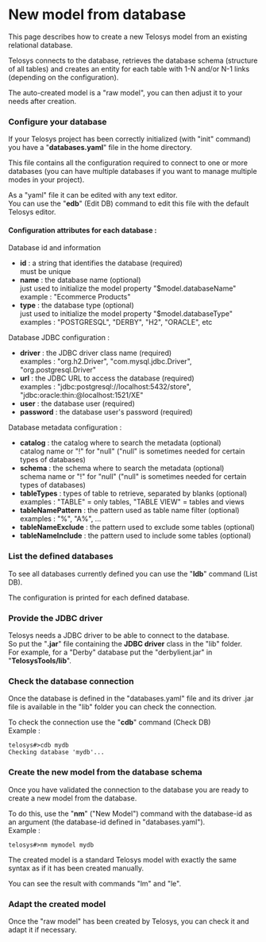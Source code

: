# New model from database

This page describes how to create a new Telosys model from an existing relational database.

Telosys connects to the database, retrieves the database schema (structure of all tables) and creates an entity for each table with 1-N and/or N-1 links (depending on the configuration).

The auto-created model is a "raw model", you can then adjust it to your needs after creation.

### Configure your database

If your Telosys project has been correctly initialized (with "init" command) you have a "**databases.yaml**" file in the home directory.

This file contains all the configuration required to connect to one or more databases (you can have multiple databases if you want to manage multiple modes in your project).&#x20;

As a "yaml" file it can be edited with any text editor.\
You can use the "**edb**" (Edit DB) command to edit this file with the default Telosys editor.

#### Configuration attributes for each database :&#x20;

Database id and information

* **id**  : a string that identifies the database (required)\
  must be unique
* **name** : the database name (optional) \
  just used to initialize the model property "$model.databaseName"\
  example : "Ecommerce Products"&#x20;
* **type** : the database type (optional) \
  just used to initialize the model property "$model.databaseType"\
  examples : "POSTGRESQL", "DERBY", "H2", "ORACLE", etc

Database JDBC configuration :&#x20;

* **driver** : the JDBC driver class name (required)\
  examples : "org.h2.Driver", "com.mysql.jdbc.Driver", "org.postgresql.Driver"
* **url** : the JDBC URL to access the database (required)\
  examples : "jdbc:postgresql://localhost:5432/store", "jdbc:oracle:thin:@localhost:1521/XE"
* **user** : the database user (required)
* **password** :  the database user's password (required)

Database metadata configuration :&#x20;

* **catalog** :  the catalog where to search the metadata (optional) \
  catalog name or "!" for "null"  ("null" is sometimes needed for certain types of databases)
* **schema** :  the schema where to search the metadata  (optional)  \
  schema name or "!" for "null"  ("null" is sometimes needed for certain types of databases)
* **tableTypes** : types of table to retrieve, separated by blanks (optional)\
  examples : "TABLE" = only tables,   "TABLE VIEW" = tables and views&#x20;
* **tableNamePattern** : the pattern used as table name filter (optional)\
  examples : "%",  "A%", ...
* **tableNameExclude** : the pattern used to exclude some tables (optional)
* **tableNameInclude** : the pattern used to include some tables (optional)



### List the defined databases&#x20;

To see all databases currently defined you can use the "**ldb**" command (List DB).

The configuration is printed for each defined database.

### Provide the JDBC driver&#x20;

Telosys needs a JDBC driver to be able to connect to the database. \
So put the "**.jar**" file containing the **JDBC driver** class in the "lib" folder. \
For example, for a "Derby" database put the "derbylient.jar" in "**TelosysTools/lib**".

### Check the database connection

Once the database is defined in the "databases.yaml" file and its driver .jar file is available in the "lib" folder you can check the connection.&#x20;

To check the connection use the "**cdb**" command (Check DB) \
Example :&#x20;

```
telosys#>cdb mydb
Checking database 'mydb'...
```

### Create the new model from the database schema

Once you have validated the connection to the database you are ready to create a new model from the database.

To do this, use the "**nm**" ("New Model") command with the database-id as an argument (the database-id defined in "databases.yaml").\
Example :&#x20;

```
telosys#>nm mymodel mydb
```

The created model is a standard Telosys model with exactly the same syntax as if it has been created manually.

You can see the result with commands "lm" and "le".

### Adapt the created model

Once the "raw model" has been created by Telosys, you can check it and adapt it if necessary.
